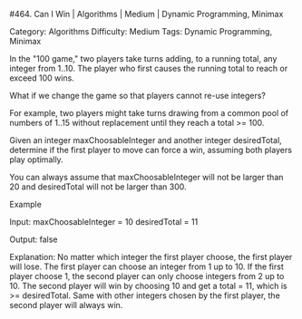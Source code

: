 #464. Can I Win | Algorithms | Medium | Dynamic Programming, Minimax

Category: Algorithms
Difficulty: Medium
Tags: Dynamic Programming, Minimax

In the "100 game," two players take turns adding, to a running total, any integer from 1..10. The player who first causes the running total to reach or exceed 100 wins. 

What if we change the game so that players cannot re-use integers? 

For example, two players might take turns drawing from a common pool of numbers of 1..15 without replacement until they reach a total >= 100.

Given an integer maxChoosableInteger and another integer desiredTotal, determine if the first player to move can force a win, assuming both players play optimally. 

You can always assume that maxChoosableInteger will not be larger than 20 and desiredTotal will not be larger than 300.


Example

Input:
maxChoosableInteger = 10
desiredTotal = 11

Output:
false

Explanation:
No matter which integer the first player choose, the first player will lose.
The first player can choose an integer from 1 up to 10.
If the first player choose 1, the second player can only choose integers from 2 up to 10.
The second player will win by choosing 10 and get a total = 11, which is >= desiredTotal.
Same with other integers chosen by the first player, the second player will always win.


